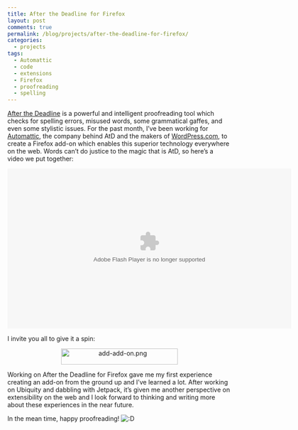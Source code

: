 ```yaml
---
title: After the Deadline for Firefox
layout: post
comments: true
permalink: /blog/projects/after-the-deadline-for-firefox/
categories:
  - projects
tags:
  - Automattic
  - code
  - extensions
  - Firefox
  - proofreading
  - spelling
---
```

[After the Deadline][1] is a powerful and intelligent proofreading tool which checks for spelling errors, misused words, some grammatical gaffes, and even some stylistic issues. For the past month, I&#8217;ve been working for [Automattic][2], the company behind AtD and the makers of [WordPress.com][3], to create a Firefox add-on which enables this superior technology everywhere on the web. Words can&#8217;t do justice to the magic that is AtD, so here&#8217;s a video we put together:

<embed src="http://v.wordpress.com/wp-content/plugins/video/flvplayer.swf?ver=1.15" type="application/x-shockwave-flash" width="640" height="360" allowscriptaccess="always" allowfullscreen="true" flashvars="guid=n3dZCS7D&width=640&height=360&qc_publisherId=p-18-mFEk4J448M" title="Firefox: Check Spelling, Style, and Grammar">
</embed>

I invite you all to give it a spin:

<p style='text-align:center'>
  <a title="Add After the Deadline to Firefox" class="button positive significant" href="https://addons.mozilla.org/downloads/latest/58947/addon-58947-latest.xpi?src=external-mitcho"><img src="http://mitcho.com/blog/wp-content/uploads/2010/02/add-add-on.png" alt="add-add-on.png" border="0" width="263" height="36" /></a>
</p>

Working on After the Deadline for Firefox gave me my first experience creating an add-on from the ground up and I&#8217;ve learned a lot. After working on Ubiquity and dabbling with Jetpack, it&#8217;s given me another perspective on extensibility on the web and I look forward to thinking and writing more about these experiences in the near future.

In the mean time, happy proofreading! <img src="http://mitcho.com/blog/wp-includes/images/smilies/icon_biggrin.gif" alt=":D" class="wp-smiley" />

 [1]: http://afterthedeadline.com
 [2]: http://automattic.com
 [3]: http://wordpress.com